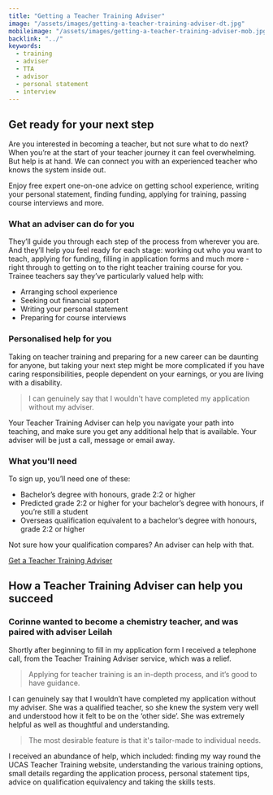 ```yaml
---
title: "Getting a Teacher Training Adviser"
image: "/assets/images/getting-a-teacher-training-adviser-dt.jpg"
mobileimage: "/assets/images/getting-a-teacher-training-adviser-mob.jpg"
backlink: "../"
keywords:
  - training
  - adviser
  - TTA
  - advisor
  - personal statement
  - interview
---
```


## Get ready for your next step

Are you interested in becoming a teacher, but not sure what to do next? When you’re at the start of your teacher journey it can feel overwhelming. But help is at hand. We can connect you with an experienced teacher who knows the system inside out.

Enjoy free expert one-on-one advice on getting school experience, writing your personal statement, finding funding, applying for training, passing course interviews and more.

### What an adviser can do for you

They’ll guide you through each step of the process from wherever you are. And they’ll help you feel ready for each stage: working out who you want to teach, applying for funding, filling in application forms and much more - right through to getting on to the right teacher training course for you. Trainee teachers say they’ve particularly valued help with: 

* Arranging school experience
* Seeking out financial support
* Writing your personal statement
* Preparing for course interviews

### Personalised help for you

Taking on teacher training and preparing for a new career can be daunting for anyone, but taking your next step might be more complicated if you have caring responsibilities, people dependent on your earnings, or you are living with a disability. 

> I can genuinely say that I wouldn't have completed my application without my adviser.

Your Teacher Training Adviser can help you navigate your path into teaching, and make sure you get any additional help that is available. Your adviser will be just a call, message or email away.


### What you'll need

To sign up, you’ll need one of these:

* Bachelor’s degree with honours, grade 2:2 or higher
* Predicted grade 2:2 or higher for your bachelor’s degree with honours, if you’re still a student
* Overseas qualification equivalent to a bachelor’s degree with honours, grade 2:2 or higher

Not sure how your qualification compares? An adviser can help with that.

<p class="call-to-action__action">
  <a href="/tta-service">Get a Teacher Training <span>Adviser</span></a>
</p>

## How a Teacher Training Adviser can help you succeed 

### Corinne wanted to become a chemistry teacher, and was paired with adviser Leilah

Shortly after beginning to fill in my application form I received a telephone call, from the Teacher Training Adviser service, which was a relief. 

> Applying for teacher training is an in-depth process, and it’s good to have guidance.

I can genuinely say that I wouldn’t have completed my application without my adviser. She was a qualified teacher, so she knew the system very well and understood how it felt to be on the ‘other side’. She was extremely helpful as well as thoughtful and understanding.

> The most desirable feature is that it's tailor-made to individual needs. 

I received an abundance of help, which included: finding my way round the UCAS Teacher Training website, understanding the various training options, small details regarding the application process, personal statement tips, advice on qualification equivalency and taking the skills tests.
